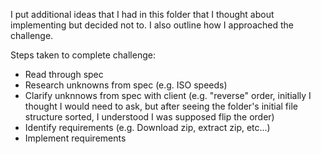 I put additional ideas that I had in this folder that I thought about implementing but decided not to.
I also outline how I approached the challenge.

Steps taken to complete challenge:

- Read through spec
- Research unknowns from spec (e.g. ISO speeds)
- Clarify unknnows from spec with client (e.g. "reverse" order, initially I thought I would need to ask, but after seeing the folder's initial file structure sorted, I understood I was supposed flip the order)
- Identify requirements (e.g. Download zip, extract zip, etc...)
- Implement requirements
